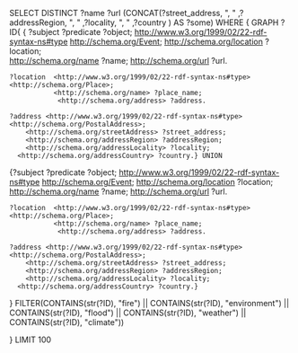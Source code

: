 SELECT DISTINCT ?name ?url (CONCAT(?street_address, ", " ,?addressRegion, ", " ,?locality, ", " ,?country ) AS ?some)
WHERE
{
  GRAPH ?ID{
	{ ?subject ?predicate ?object;
          <http://www.w3.org/1999/02/22-rdf-syntax-ns#type> <http://schema.org/Event>;
           <http://schema.org/location> ?location;	
			<http://schema.org/name> ?name;
			<http://schema.org/url> ?url.
    
    ?location  <http://www.w3.org/1999/02/22-rdf-syntax-ns#type> <http://schema.org/Place>;
               <http://schema.org/name> ?place_name;
    			<http://schema.org/address> ?address.
    
    ?address <http://www.w3.org/1999/02/22-rdf-syntax-ns#type> <http://schema.org/PostalAddress>;
     	<http://schema.org/streetAddress> ?street_address;
    	<http://schema.org/addressRegion> ?addressRegion;
     	<http://schema.org/addressLocality> ?locality;
      <http://schema.org/addressCountry> ?country.} UNION
  {?subject ?predicate ?object;
          <http://www.w3.org/1999/02/22-rdf-syntax-ns#type> <http://schema.org/Event>;
           <http://schema.org/location> ?location;	
			<http://schema.org/name> ?name;
			<http://schema.org/url> ?url.
    
    ?location  <http://www.w3.org/1999/02/22-rdf-syntax-ns#type> <http://schema.org/Place>;
               <http://schema.org/name> ?place_name;
    			<http://schema.org/address> ?address.
    
    ?address <http://www.w3.org/1999/02/22-rdf-syntax-ns#type> <http://schema.org/PostalAddress>;
     	<http://schema.org/streetAddress> ?street_address;
    	<http://schema.org/addressRegion> ?addressRegion;
     	<http://schema.org/addressLocality> ?locality;
      <http://schema.org/addressCountry> ?country.} 
  }
FILTER(CONTAINS(str(?ID), "fire") || CONTAINS(str(?ID), "environment") || CONTAINS(str(?ID), "flood") || CONTAINS(str(?ID), "weather") || CONTAINS(str(?ID), "climate"))
 
 
}
LIMIT 100